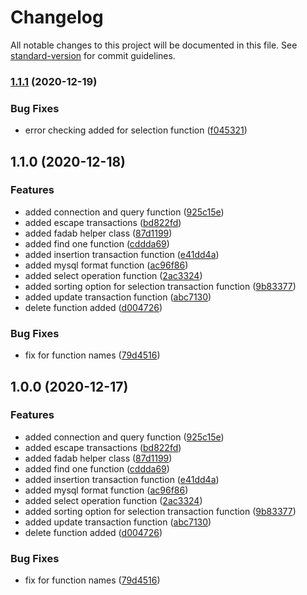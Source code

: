 # Changelog

All notable changes to this project will be documented in this file. See [standard-version](https://github.com/conventional-changelog/standard-version) for commit guidelines.

### [1.1.1](https://github.com/ismetkizgin/fadab-mysql-helper/compare/v1.1.0...v1.1.1) (2020-12-19)


### Bug Fixes

* error checking added for selection function ([f045321](https://github.com/ismetkizgin/fadab-mysql-helper/commit/f045321e1c6c4d912f657ef239072acbfa81beb9))

## 1.1.0 (2020-12-18)


### Features

* added connection and query function ([925c15e](https://github.com/ismetkizgin/fadab-mysql-helper/commit/925c15eab1612c3d1a2a8120d970b78157ee5712))
* added escape transactions ([bd822fd](https://github.com/ismetkizgin/fadab-mysql-helper/commit/bd822fd6c6c7aec2860d6cc042e46b8ff544781d))
* added fadab helper class ([87d1199](https://github.com/ismetkizgin/fadab-mysql-helper/commit/87d11992b50f0337ed1ea8260d773d81ef23e1d6))
* added find one function ([cddda69](https://github.com/ismetkizgin/fadab-mysql-helper/commit/cddda6941ac4a8367b9a604a1b2f8c0788c7ebd8))
* added insertion transaction function ([e41dd4a](https://github.com/ismetkizgin/fadab-mysql-helper/commit/e41dd4aed685a4da54ddfe749f4cd89208f9b7fc))
* added mysql format function ([ac96f86](https://github.com/ismetkizgin/fadab-mysql-helper/commit/ac96f8685db0d0898a02adc3b7e69bdbc83f6f73))
* added select operation function ([2ac3324](https://github.com/ismetkizgin/fadab-mysql-helper/commit/2ac3324414485a842c5130854252973b77ff6e8f))
* added sorting option for selection transaction function ([9b83377](https://github.com/ismetkizgin/fadab-mysql-helper/commit/9b8337747b7047990e0c9a45e1a79fb503c7f86e))
* added update transaction function ([abc7130](https://github.com/ismetkizgin/fadab-mysql-helper/commit/abc71308d1231173d830e45c5ec0faa0ca5b6589))
* delete function added ([d004726](https://github.com/ismetkizgin/fadab-mysql-helper/commit/d00472638dd3e25ee85070bd75e2fec04dfa1b94))


### Bug Fixes

* fix for function names ([79d4516](https://github.com/ismetkizgin/fadab-mysql-helper/commit/79d451613a4265702ef13d17f63b8fcca2302c10))

## 1.0.0 (2020-12-17)


### Features

* added connection and query function ([925c15e](https://github.com/ismetkizgin/fadab-mysql-helper/commit/925c15eab1612c3d1a2a8120d970b78157ee5712))
* added escape transactions ([bd822fd](https://github.com/ismetkizgin/fadab-mysql-helper/commit/bd822fd6c6c7aec2860d6cc042e46b8ff544781d))
* added fadab helper class ([87d1199](https://github.com/ismetkizgin/fadab-mysql-helper/commit/87d11992b50f0337ed1ea8260d773d81ef23e1d6))
* added find one function ([cddda69](https://github.com/ismetkizgin/fadab-mysql-helper/commit/cddda6941ac4a8367b9a604a1b2f8c0788c7ebd8))
* added insertion transaction function ([e41dd4a](https://github.com/ismetkizgin/fadab-mysql-helper/commit/e41dd4aed685a4da54ddfe749f4cd89208f9b7fc))
* added mysql format function ([ac96f86](https://github.com/ismetkizgin/fadab-mysql-helper/commit/ac96f8685db0d0898a02adc3b7e69bdbc83f6f73))
* added select operation function ([2ac3324](https://github.com/ismetkizgin/fadab-mysql-helper/commit/2ac3324414485a842c5130854252973b77ff6e8f))
* added sorting option for selection transaction function ([9b83377](https://github.com/ismetkizgin/fadab-mysql-helper/commit/9b8337747b7047990e0c9a45e1a79fb503c7f86e))
* added update transaction function ([abc7130](https://github.com/ismetkizgin/fadab-mysql-helper/commit/abc71308d1231173d830e45c5ec0faa0ca5b6589))
* delete function added ([d004726](https://github.com/ismetkizgin/fadab-mysql-helper/commit/d00472638dd3e25ee85070bd75e2fec04dfa1b94))


### Bug Fixes

* fix for function names ([79d4516](https://github.com/ismetkizgin/fadab-mysql-helper/commit/79d451613a4265702ef13d17f63b8fcca2302c10))
